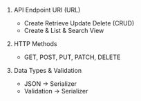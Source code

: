 1. API Endpoint URI (URL)
    - Create Retrieve Update Delete (CRUD)
    - Create & List & Search View
    
2. HTTP Methods
    - GET, POST, PUT, PATCH, DELETE
    
3. Data Types & Validation
    - JSON -> Serializer
    - Validation -> Serializer
    